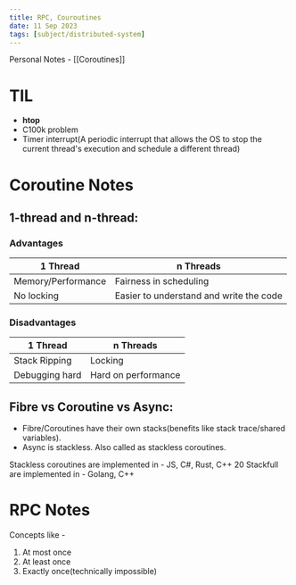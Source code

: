 ```yaml
---
title: RPC, Couroutines
date: 11 Sep 2023
tags: [subject/distributed-system]
---
```

Personal Notes - [[Coroutines]]
# TIL
- **htop**
- C100k problem
- Timer interrupt(A periodic interrupt that allows the OS to stop the current thread's execution and schedule a different thread)
# Coroutine Notes

## 1-thread and n-thread:
### Advantages
| 1 Thread           | n Threads                               |
| ------------------ | --------------------------------------- |
| Memory/Performance | Fairness in scheduling                  |
| No locking         | Easier to understand and write the code |
 
### Disadvantages
| 1 Thread       | n Threads           |
| -------------- | ------------------- |
| Stack Ripping  | Locking             |
| Debugging hard | Hard on performance |

## Fibre vs Coroutine vs Async:
- Fibre/Coroutines have their own stacks(benefits like stack trace/shared variables).
- Async is stackless. Also called as stackless coroutines.

Stackless coroutines are implemented in - JS, C#, Rust, C++ 20
Stackfull are implemented in - Golang, C++

# RPC Notes
Concepts like - 
1) At most once
2) At least once
3) Exactly once(technically impossible)
